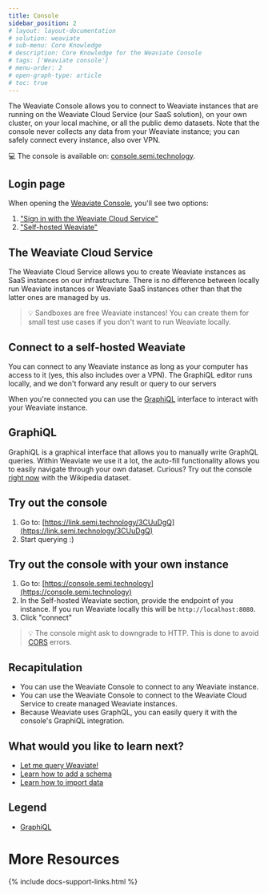 ```yaml
---
title: Console
sidebar_position: 2
# layout: layout-documentation
# solution: weaviate
# sub-menu: Core Knowledge
# description: Core Knowledge for the Weaviate Console
# tags: ['Weaviate console']
# menu-order: 2
# open-graph-type: article
# toc: true
---
```


The Weaviate Console allows you to connect to Weaviate instances that are running on the Weaviate Cloud Service (our SaaS solution), on your own cluster, on your local machine, or all the public demo datasets. Note that the console never collects any data from your Weaviate instance; you can safely connect every instance, also over VPN.

💻 The console is available on: [console.semi.technology](https://console.semi.technology).

## Login page

When opening the [Weaviate Console](https://console.semi.technology), you'll see two options:

1. ["Sign in with the Weaviate Cloud Service"](#the-weaviate-cloud-service)
2. ["Self-hosted Weaviate"](#connect-to-a-self-hosted-weaviate)

## The Weaviate Cloud Service

The Weaviate Cloud Service allows you to create Weaviate instances as SaaS instances on our infrastructure. There is no difference between locally run Weaviate instances or Weaviate SaaS instances other than that the latter ones are managed by us.

> 💡 Sandboxes are free Weaviate instances! You can create them for small test use cases if you don't want to run Weaviate locally.

## Connect to a self-hosted Weaviate

You can connect to any Weaviate instance as long as your computer has access to it (yes, this also includes over a VPN). The GraphiQL editor runs locally, and we don't forward any result or query to our servers

When you're connected you can use the [GraphiQL](#graphiql) interface to interact with your Weaviate instance.

## GraphiQL

GraphiQL is a graphical interface that allows you to manually write GraphQL queries. Within Weaviate we use it a lot, the auto-fill functionality allows you to easily navigate through your own dataset. Curious? Try out the console [right now](https://link.semi.technology/3J8aB73) with the Wikipedia dataset.

## Try out the console

1. Go to: [https://link.semi.technology/3CUuDgQ](https://link.semi.technology/3CUuDgQ)
2. Start querying :)

## Try out the console with your own instance

1. Go to: [https://console.semi.technology](https://console.semi.technology)
2. In the Self-hosted Weaviate section, provide the endpoint of you instance. If you run Weaviate locally this will be `http://localhost:8080`.
3. Click "connect"

> 💡 The console might ask to downgrade to HTTP. This is done to avoid [CORS](https://developer.mozilla.org/en-US/docs/Web/HTTP/CORS) errors.

## Recapitulation

* You can use the Weaviate Console to connect to any Weaviate instance.
* You can use the Weaviate Console to connect to the Weaviate Cloud Service to create managed Weaviate instances.
* Because Weaviate uses GraphQL, you can easily query it with the console's GraphiQL integration.

## What would you like to learn next?

* [Let me query Weaviate!](../getting-started/query)
* [Learn how to add a schema](../getting-started/schema)
* [Learn how to import data](../getting-started/import)

## Legend

* [GraphiQL](https://github.com/graphql/graphiql)

# More Resources

{% include docs-support-links.html %}
